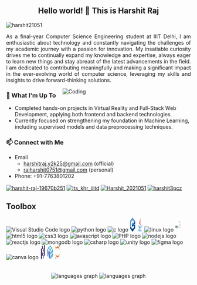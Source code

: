 <h2 align="center">Hello world! 👋 This is Harshit Raj</h2>

<p align="left"> <img src="https://komarev.com/ghpvc/?username=harshit21051&label=Profile%20views&color=0e75b6&style=flat" alt="harshit21051" /> </p>

<p align="justify">As a final-year Computer Science Engineering student at IIIT Delhi, I am enthusiastic about technology and constantly navigating the challenges of my academic journey with a passion for innovation. My insatiable curiosity drives me to continually expand my knowledge and expertise, always eager to learn new things and stay abreast of the latest advancements in the field. I am dedicated to contributing meaningfully and making a significant impact in the ever-evolving world of computer science, leveraging my skills and insights to drive forward-thinking solutions.</p>

<img align="right" alt="Coding" width="350" src="https://cdn.dribbble.com/users/1162077/screenshots/3848914/programmer.gif">

### 🌱 What I'm Up To

- Completed hands-on projects in Virtual Reality and Full-Stack Web Development, applying both frontend and backend technologies.
- Currently focused on strengthening my foundation in Machine Learning, including supervised models and data preprocessing techniques.


### 📫 Connect with Me

- Email
    - harshitraj.y2k25@gmail.com (official)
    - rajharshit0751@gmail.com (personal)
- Phone: +91-7763801202

  

<p align="left">
  <a href="https://www.linkedin.com/in/harshit-raj-19670b251" target="blank"><img align="center" src="https://raw.githubusercontent.com/rahuldkjain/github-profile-readme-generator/master/src/images/icons/Social/linked-in-alt.svg" alt="harshit-raj-19670b251" height="34" width="40" /></a>
  <a href="https://leetcode.com/u/its_khr_iiitd/" target="blank"><img align="center" src="https://raw.githubusercontent.com/rahuldkjain/github-profile-readme-generator/master/src/images/icons/Social/leet-code.svg" alt="its_khr_iiitd" height="34" width="40" /></a>
  <a href="https://codeforces.com/profile/Harshit_2021051" target="blank"><img align="center" src="https://raw.githubusercontent.com/rahuldkjain/github-profile-readme-generator/master/src/images/icons/Social/codeforces.svg" alt="Harshit_2021051" height="34" width="40" /></a>
  <a href="https://www.geeksforgeeks.org/user/harshit3pcz/" target="blank"><img align="center" src="https://raw.githubusercontent.com/rahuldkjain/github-profile-readme-generator/master/src/images/icons/Social/geeks-for-geeks.svg" alt="harshit3pcz" height="34" width="40" /></a>
</p>

## Toolbox
<div align="left">
  <img src="https://www.vectorlogo.zone/logos/visualstudio_code/visualstudio_code-icon.svg" height="38" width="16" alt="Visual Studio Code logo">
  <img src="https://cdn.jsdelivr.net/gh/devicons/devicon/icons/python/python-original.svg" height="38" width="16" alt="python logo" />
  <img src="https://cdn.jsdelivr.net/gh/devicons/devicon/icons/c/c-original.svg" height="38" width="16" alt="c logo" />
  <img src="https://raw.githubusercontent.com/devicons/devicon/master/icons/cplusplus/cplusplus-original.svg" height="38" width="16" alt="c++ logo" />
  <img src="https://raw.githubusercontent.com/devicons/devicon/master/icons/java/java-original.svg" height="38" width="16" alt="java logo" />
  <img src="https://cdn.jsdelivr.net/gh/devicons/devicon/icons/linux/linux-original.svg" height="38" width="16" alt="linux logo" />
  <img src="https://raw.githubusercontent.com/devicons/devicon/master/icons/mysql/mysql-original-wordmark.svg" height="38" width="16" alt="mysql logo" />
  <img src="https://cdn.jsdelivr.net/gh/devicons/devicon/icons/html5/html5-original.svg" height="38" width="16" alt="html5 logo" />
  <img src="https://cdn.jsdelivr.net/gh/devicons/devicon/icons/css3/css3-original.svg" height="38" width="16" alt="css3 logo" />
  <img src="https://cdn.jsdelivr.net/gh/devicons/devicon/icons/javascript/javascript-original.svg" height="38" width="16" alt="javascript logo" />
  <img src="https://upload.wikimedia.org/wikipedia/commons/2/27/PHP-logo.svg" height="38" width="16" alt="PHP logo">
  <img src="https://cdn.jsdelivr.net/gh/devicons/devicon/icons/nodejs/nodejs-original.svg" height="38" width="16" alt="nodejs logo" />
  <img src="https://cdn.jsdelivr.net/gh/devicons/devicon/icons/react/react-original.svg" height="38" width="16" alt="reactjs logo" />
  <img src="https://cdn.jsdelivr.net/gh/devicons/devicon/icons/mongodb/mongodb-original.svg" height="38" width="16" alt="mongodb logo" />
  <img src="https://cdn.jsdelivr.net/gh/devicons/devicon/icons/csharp/csharp-original.svg" height="38" width="16" alt="csharp logo" />
  <img src="https://upload.wikimedia.org/wikipedia/commons/c/c4/Unity_2021.svg" height="38" width="16" alt="unity logo" />
  <img src="https://www.vectorlogo.zone/logos/figma/figma-icon.svg" height="38" width="16" alt="figma logo" />
  <img src="https://www.vectorlogo.zone/logos/canva/canva-icon.svg" height="38" width="16" alt="canva logo" />
  <img src="https://raw.githubusercontent.com/devicons/devicon/2ae2a900d2f041da66e950e4d48052658d850630/icons/pandas/pandas-original.svg" height="38" width="16" alt="pandas logo" />
  <img src="https://raw.githubusercontent.com/devicons/devicon/2ae2a900d2f041da66e950e4d48052658d850630/icons/numpy/numpy-original.svg" height="38" width="16" alt="pandas logo" />
  <img src="https://raw.githubusercontent.com/devicons/devicon/master/icons/jupyter/jupyter-original.svg" height="38" width="16" alt="Jupyter logo" />
</div>

<br clear="both">
<br clear="both">

<div align="center">
<!--   <img src="https://github-readme-stats.vercel.app/api?username=harshit21051&hide_title=false&hide_rank=false&show_icons=true&include_all_commits=true&count_private=true&disable_animations=false&theme=dracula&locale=en&hide_border=false" height="150" alt="stats graph"  /> -->
  <img src="https://github-readme-stats.vercel.app/api/top-langs?username=harshit21051&locale=en&hide_title=false&layout=compact&card_width=320&langs_count=5&theme=dracula&hide_border=false" height="180" alt="languages graph"  />
  <img src="https://github-readme-streak-stats.herokuapp.com?user=harshit21051&locale=en&hide_title=false&layout=compact&card_width=480&langs_count=5&theme=dracula&hide_border=false" height="180" alt="languages graph"  />
</div>


<!-- <h3 align="left">🔥My Stats :</h3>
<div align="center">
  <img src="https://streak-stats.demolab.com?user=harshit21051&locale=en&mode=daily&theme=dark&hide_border=false&border_radius=5&order=3" height="220" alt="streak graph"  />
</div> -->

<!--
**harshit21051/harshit21051** is a ✨ _special_ ✨ repository because its `README.md` (this file) appears on your GitHub profile.

Here are some ideas to get you started:

- 🔭 I’m currently working on ...
- 🌱 I’m currently learning ...
- 👯 I’m looking to collaborate on ...
- 🤔 I’m looking for help with ...
- 💬 Ask me about ...
- 📫 How to reach me: ...
- 😄 Pronouns: ...
- ⚡ Fun fact: ...
-->
